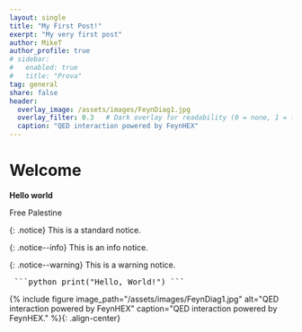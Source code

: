 ```yaml
---
layout: single
title: "My First Post!"
exerpt: "My very first post"
author: MikeT
author_profile: true
# sidebar:
#   enabled: true
#   title: "Prova"
tag: general
share: false
header:
  overlay_image: /assets/images/FeynDiag1.jpg
  overlay_filter: 0.3   # Dark overlay for readability (0 = none, 1 = full black)
  caption: "QED interaction powered by FeynHEX"
---
```


# Welcome

**Hello world**

Free Palestine

{: .notice}
This is a standard notice.

{: .notice--info}
This is an info notice.

{: .notice--warning}
This is a warning notice.

<pre> ```python print("Hello, World!") ``` </pre>

{% include figure image_path="/assets/images/FeynDiag1.jpg" alt="QED interaction powered by FeynHEX" caption="QED interaction powered by FeynHEX." %}{: .align-center}
